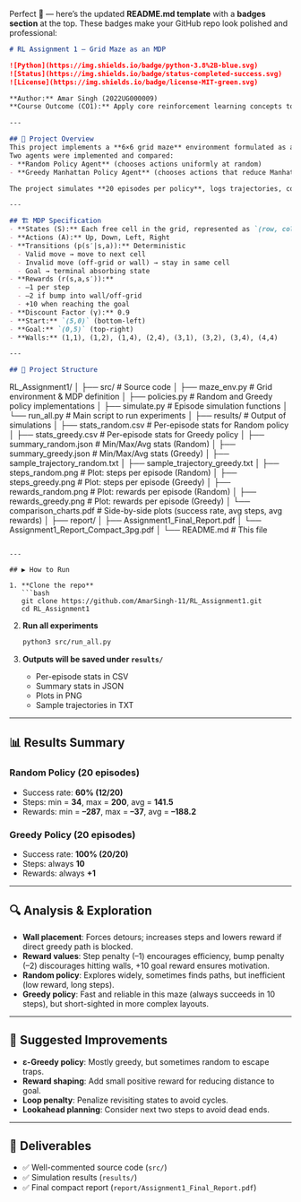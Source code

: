 Perfect 🚀 — here’s the updated **README.md template** with a **badges section** at the top. These badges make your GitHub repo look polished and professional:

```markdown
# RL Assignment 1 – Grid Maze as an MDP  

![Python](https://img.shields.io/badge/python-3.8%2B-blue.svg)  
![Status](https://img.shields.io/badge/status-completed-success.svg)  
![License](https://img.shields.io/badge/license-MIT-green.svg)  

**Author:** Amar Singh (2022UG000009)  
**Course Outcome (CO1):** Apply core reinforcement learning concepts to solve real-world problems.  

---

## 📌 Project Overview
This project implements a **6×6 grid maze** environment formulated as a **Markov Decision Process (MDP)**.  
Two agents were implemented and compared:  
- **Random Policy Agent** (chooses actions uniformly at random)  
- **Greedy Manhattan Policy Agent** (chooses actions that reduce Manhattan distance to the goal)  

The project simulates **20 episodes per policy**, logs trajectories, computes statistics, and provides analysis of performance.  

---

## 🏗️ MDP Specification
- **States (S):** Each free cell in the grid, represented as `(row, col)`  
- **Actions (A):** Up, Down, Left, Right  
- **Transitions (p(s′|s,a)):** Deterministic  
  - Valid move → move to next cell  
  - Invalid move (off-grid or wall) → stay in same cell  
  - Goal → terminal absorbing state  
- **Rewards (r(s,a,s′)):**  
  - –1 per step  
  - –2 if bump into wall/off-grid  
  - +10 when reaching the goal  
- **Discount Factor (γ):** 0.9  
- **Start:** `(5,0)` (bottom-left)  
- **Goal:** `(0,5)` (top-right)  
- **Walls:** (1,1), (1,2), (1,4), (2,4), (3,1), (3,2), (3,4), (4,4)  

---

## 📂 Project Structure
```

RL\_Assignment1/
│
├── src/                  # Source code
│   ├── maze\_env.py       # Grid environment & MDP definition
│   ├── policies.py       # Random and Greedy policy implementations
│   ├── simulate.py       # Episode simulation functions
│   └── run\_all.py        # Main script to run experiments
│
├── results/              # Output of simulations
│   ├── stats\_random.csv          # Per-episode stats for Random policy
│   ├── stats\_greedy.csv          # Per-episode stats for Greedy policy
│   ├── summary\_random.json       # Min/Max/Avg stats (Random)
│   ├── summary\_greedy.json       # Min/Max/Avg stats (Greedy)
│   ├── sample\_trajectory\_random.txt
│   ├── sample\_trajectory\_greedy.txt
│   ├── steps\_random.png          # Plot: steps per episode (Random)
│   ├── steps\_greedy.png          # Plot: steps per episode (Greedy)
│   ├── rewards\_random.png        # Plot: rewards per episode (Random)
│   ├── rewards\_greedy.png        # Plot: rewards per episode (Greedy)
│   └── comparison\_charts.pdf     # Side-by-side plots (success rate, avg steps, avg rewards)
│
├── report/
│   ├── Assignment1\_Final\_Report.pdf
│   └── Assignment1\_Report\_Compact\_3pg.pdf
│
└── README.md             # This file

````

---

## ▶️ How to Run

1. **Clone the repo**
   ```bash
   git clone https://github.com/AmarSingh-11/RL_Assignment1.git
   cd RL_Assignment1
````

2. **Run all experiments**

   ```bash
   python3 src/run_all.py
   ```

3. **Outputs will be saved under `results/`**

   * Per-episode stats in CSV
   * Summary stats in JSON
   * Plots in PNG
   * Sample trajectories in TXT

---

## 📊 Results Summary

### Random Policy (20 episodes)

* Success rate: **60% (12/20)**
* Steps: min = **34**, max = **200**, avg = **141.5**
* Rewards: min = **–287**, max = **–37**, avg = **–188.2**

### Greedy Policy (20 episodes)

* Success rate: **100% (20/20)**
* Steps: always **10**
* Rewards: always **+1**

---

## 🔍 Analysis & Exploration

* **Wall placement**: Forces detours; increases steps and lowers reward if direct greedy path is blocked.
* **Reward values**: Step penalty (–1) encourages efficiency, bump penalty (–2) discourages hitting walls, +10 goal reward ensures motivation.
* **Random policy**: Explores widely, sometimes finds paths, but inefficient (low reward, long steps).
* **Greedy policy**: Fast and reliable in this maze (always succeeds in 10 steps), but short-sighted in more complex layouts.

---

## 🚀 Suggested Improvements

* **ε-Greedy policy**: Mostly greedy, but sometimes random to escape traps.
* **Reward shaping**: Add small positive reward for reducing distance to goal.
* **Loop penalty**: Penalize revisiting states to avoid cycles.
* **Lookahead planning**: Consider next two steps to avoid dead ends.

---

## 📑 Deliverables

* ✅ Well-commented source code (`src/`)
* ✅ Simulation results (`results/`)
* ✅ Final compact report (`report/Assignment1_Final_Report.pdf`)

